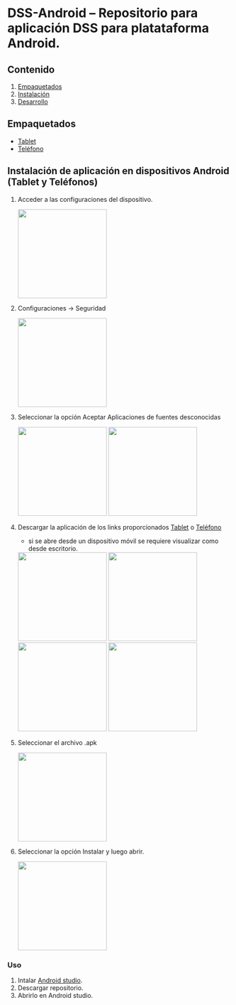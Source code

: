 # DSS-Android – Repositorio para aplicación DSS para platataforma Android.
## Contenido
1. [Empaquetados][3]
2. [Instalación][4]
3. [Desarrollo][5]

## Empaquetados
* [Tablet][1]
* [Teléfono][2]

## Instalación de aplicación en dispositivos Android (Tablet y Teléfonos)
1. Acceder a las configuraciones del dispositivo.

    <img src="https://user-images.githubusercontent.com/20865008/43789671-2ca9886e-9a36-11e8-9250-6cbcb290f096.png" width="200">

2. Configuraciones -> Seguridad

    <img src="https://user-images.githubusercontent.com/20865008/43790503-6b34ed2e-9a38-11e8-9a83-518e8c2fae1f.png" width="200">

3. Seleccionar la opción Aceptar Aplicaciones de fuentes desconocidas

    <img src="https://user-images.githubusercontent.com/20865008/43789675-2cf6d9f2-9a36-11e8-8648-8dc2be2c3f1e.png" width="200">
    <img src="https://user-images.githubusercontent.com/20865008/43789676-2d08bed8-9a36-11e8-9dd9-200a38fa6671.png" width="200">  

4. Descargar la aplicación de los links proporcionados [Tablet][1] o [Teléfono][2]
   * si se abre desde un dispositivo móvil se requiere visualizar como desde escritorio.
   
   <img src="https://user-images.githubusercontent.com/20865008/43789678-2d1cfa88-9a36-11e8-926e-dccbbd77ed78.png" width="200">
   <img src="https://user-images.githubusercontent.com/20865008/43789679-2d38e6da-9a36-11e8-8bfe-783101d8af1a.png" width="200">
   <img src="https://user-images.githubusercontent.com/20865008/43789686-2d9cfa44-9a36-11e8-925b-81d4ca000cac.png" width="200">
   <img src="https://user-images.githubusercontent.com/20865008/43789687-2db17294-9a36-11e8-95aa-564f1d3ed830.png" width="200">
   
5. Seleccionar el archivo .apk

    <img src="https://user-images.githubusercontent.com/20865008/43789689-2dc9b49e-9a36-11e8-8f51-7a59379f1e02.png" width="200">
6. Seleccionar la opción Instalar y luego abrir.

    <img src="https://user-images.githubusercontent.com/20865008/43789690-2de39b02-9a36-11e8-9458-7532ea57c9d0.png" width="200">

### Uso
1. Intalar [Android studio][6].
2. Descargar repositorio.
3. Abrirlo en Android studio.

[1]:https://github.com/JSHOrg/DSS-Android/tree/master/empaquetado%20Tablet
[2]:https://github.com/JSHOrg/DSS-Android/tree/master/empaquetado%20Telefono
[3]:https://github.com/JSHOrg/DSS-Android#empaquetados
[4]:https://github.com/JSHOrg/DSS-Android#instalaci%C3%B3n-de-aplicaci%C3%B3n-en-dispositivos-android-tablet-y-tel%C3%A9fonos
[5]:https://github.com/JSHOrg/DSS-Android#desarrollo
[6]:https://developer.android.com/studio/
